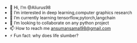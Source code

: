- 👋 Hi, I’m @Aliurus98
- 👀 I’m interested in deep learning,computer graphics research
- 🌱 I’m currently learning tensorflow,pytorch,langchain
- 💞️ I’m looking to collaborate on any python project
- 📫 How to reach me ansumansamal98@gmail.com
- ⚡ Fun fact: why does life slumber?

<!---
Aliurus98/Aliurus98 is a ✨ special ✨ repository because its `README.md` (this file) appears on your GitHub profile.
You can click the Preview link to take a look at your changes.
--->
